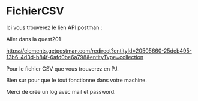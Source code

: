 # FichierCSV

Ici vous trouverez le lien API postman : 

Aller dans la quest201

https://elements.getpostman.com/redirect?entityId=20505660-25deb495-13b6-4d3d-b84f-6afd0be6a798&entityType=collection

Pour le fichier CSV que vous trouverez en PJ.


Bien sur pour que le tout fonctionne dans votre machine.

Merci de crée un log avec mail et password.



